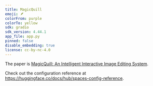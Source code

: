 ```yaml
---
title: MagicQuill
emoji: 🪶
colorFrom: purple
colorTo: yellow
sdk: gradio
sdk_version: 4.44.1
app_file: app.py
pinned: false
disable_embedding: true
license: cc-by-nc-4.0
---
```

The paper is [MagicQuill: An Intelligent Interactive Image Editing System](https://huggingface.co/papers/2411.09703).

Check out the configuration reference at https://huggingface.co/docs/hub/spaces-config-reference.
